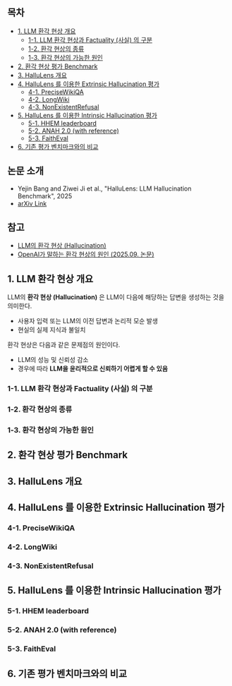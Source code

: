 
## 목차

* [1. LLM 환각 현상 개요](#1-llm-환각-현상-개요)
  * [1-1. LLM 환각 현상과 Factuality (사실) 의 구분](#1-1-llm-환각-현상과-factuality-사실-의-구분) 
  * [1-2. 환각 현상의 종류](#1-2-환각-현상의-종류)
  * [1-3. 환각 현상의 가능한 원인](#1-3-환각-현상의-가능한-원인)
* [2. 환각 현상 평가 Benchmark](#2-환각-현상-평가-benchmark)
* [3. HalluLens 개요](#3-hallulens-개요)
* [4. HalluLens 를 이용한 Extrinsic Hallucination 평가](#4-hallulens-를-이용한-extrinsic-hallucination-평가)
  * [4-1. PreciseWikiQA](#4-1-precisewikiqa)
  * [4-2. LongWiki](#4-2-longwiki)
  * [4-3. NonExistentRefusal](#4-3-nonexistentrefusal)
* [5. HalluLens 를 이용한 Intrinsic Hallucination 평가](#5-hallulens-를-이용한-intrinsic-hallucination-평가)
  * [5-1. HHEM leaderboard](#5-1-hhem-leaderboard)
  * [5-2. ANAH 2.0 (with reference)](#5-2-anah-20-with-reference)
  * [5-3. FaithEval](#5-3-faitheval)
* [6. 기존 평가 벤치마크와의 비교](#6-기존-평가-벤치마크와의-비교)

## 논문 소개

* Yejin Bang and Ziwei Ji et al., "HalluLens: LLM Hallucination Benchmark", 2025
* [arXiv Link](https://arxiv.org/pdf/2504.17550)

## 참고

* [LLM의 환각 현상 (Hallucination)](../../AI%20Basics/LLM%20Basics/LLM_기초_환각_현상.md)
* [OpenAI가 말하는 환각 현상의 원인 (2025.09. 논문)](%5B2025.09.09%5D%20Why%20Language%20Models%20Hallucinate.md)

## 1. LLM 환각 현상 개요

LLM의 **환각 현상 (Hallucination)** 은 LLM이 다음에 해당하는 답변을 생성하는 것을 의미한다.

* 사용자 입력 또는 LLM의 이전 답변과 논리적 모순 발생
* 현실의 실제 지식과 불일치

환각 현상은 다음과 같은 문제점의 원인이다.

* LLM의 성능 및 신뢰성 감소
* 경우에 따라 **LLM을 윤리적으로 신뢰하기 어렵게 할 수 있음**

### 1-1. LLM 환각 현상과 Factuality (사실) 의 구분

### 1-2. 환각 현상의 종류

### 1-3. 환각 현상의 가능한 원인

## 2. 환각 현상 평가 Benchmark

## 3. HalluLens 개요

## 4. HalluLens 를 이용한 Extrinsic Hallucination 평가

### 4-1. PreciseWikiQA

### 4-2. LongWiki

### 4-3. NonExistentRefusal

## 5. HalluLens 를 이용한 Intrinsic Hallucination 평가

### 5-1. HHEM leaderboard

### 5-2. ANAH 2.0 (with reference)

### 5-3. FaithEval

## 6. 기존 평가 벤치마크와의 비교
